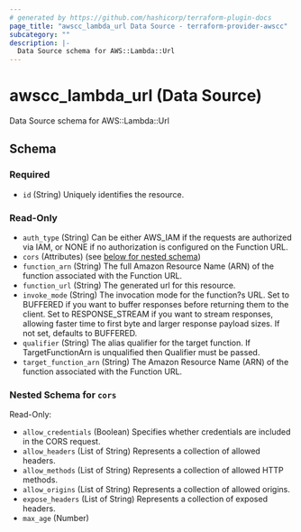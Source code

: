 ```yaml
---
# generated by https://github.com/hashicorp/terraform-plugin-docs
page_title: "awscc_lambda_url Data Source - terraform-provider-awscc"
subcategory: ""
description: |-
  Data Source schema for AWS::Lambda::Url
---
```


# awscc_lambda_url (Data Source)

Data Source schema for AWS::Lambda::Url



<!-- schema generated by tfplugindocs -->
## Schema

### Required

- `id` (String) Uniquely identifies the resource.

### Read-Only

- `auth_type` (String) Can be either AWS_IAM if the requests are authorized via IAM, or NONE if no authorization is configured on the Function URL.
- `cors` (Attributes) (see [below for nested schema](#nestedatt--cors))
- `function_arn` (String) The full Amazon Resource Name (ARN) of the function associated with the Function URL.
- `function_url` (String) The generated url for this resource.
- `invoke_mode` (String) The invocation mode for the function?s URL. Set to BUFFERED if you want to buffer responses before returning them to the client. Set to RESPONSE_STREAM if you want to stream responses, allowing faster time to first byte and larger response payload sizes. If not set, defaults to BUFFERED.
- `qualifier` (String) The alias qualifier for the target function. If TargetFunctionArn is unqualified then Qualifier must be passed.
- `target_function_arn` (String) The Amazon Resource Name (ARN) of the function associated with the Function URL.

<a id="nestedatt--cors"></a>
### Nested Schema for `cors`

Read-Only:

- `allow_credentials` (Boolean) Specifies whether credentials are included in the CORS request.
- `allow_headers` (List of String) Represents a collection of allowed headers.
- `allow_methods` (List of String) Represents a collection of allowed HTTP methods.
- `allow_origins` (List of String) Represents a collection of allowed origins.
- `expose_headers` (List of String) Represents a collection of exposed headers.
- `max_age` (Number)


